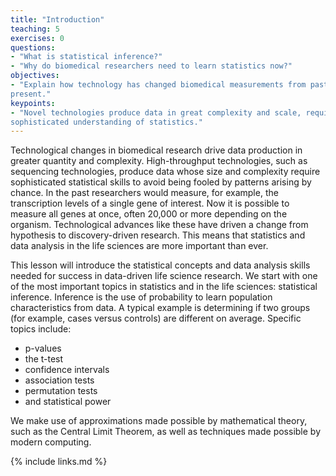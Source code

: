 ```yaml
---
title: "Introduction"
teaching: 5
exercises: 0
questions:
- "What is statistical inference?"
- "Why do biomedical researchers need to learn statistics now?"
objectives:
- "Explain how technology has changed biomedical measurements from past to 
present."
keypoints:
- "Novel technologies produce data in great complexity and scale, requiring more 
sophisticated understanding of statistics."
---
```

Technological changes in biomedical research drive data production in greater 
quantity and complexity. High-throughput technologies, such as sequencing 
technologies, produce data whose size and complexity require sophisticated 
statistical skills to avoid being fooled by patterns arising by chance. In the 
past researchers would measure, for example, the transcription levels of a 
single gene of interest. Now it is possible to measure all genes at once, often
20,000 or more depending on the organism. Technological advances like these have
driven a change from hypothesis to discovery-driven research. This means that 
statistics and data analysis in the life sciences are more important than ever.  

This lesson will introduce the statistical concepts and data analysis skills 
needed for success in data-driven life science research. We start with one of 
the most important topics in statistics and in the life sciences: statistical 
inference. Inference is the use of probability to learn population 
characteristics from data. A typical example is determining if two groups (for 
example, cases versus controls) are different on average. Specific topics 
include: 

  * p-values
  * the t-test
  * confidence intervals
  * association tests
  * permutation tests
  * and statistical power 
  
We make use of approximations made possible by mathematical theory, such as the 
Central Limit Theorem, as well as techniques made possible by modern computing.

{% include links.md %}

